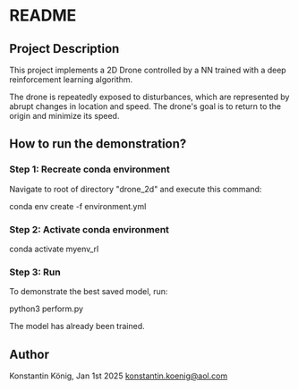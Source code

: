 # README

## Project Description

This project implements a 2D Drone controlled by a NN trained with a deep reinforcement learning algorithm. 

The drone is repeatedly exposed to disturbances, which are represented by abrupt changes in location and speed. The drone's goal is to return to the origin and minimize its speed.

## How to run the demonstration?

### Step 1: Recreate conda environment
Navigate to root of directory "drone_2d" and execute this command:

conda env create -f environment.yml

### Step 2: Activate conda environment

conda activate myenv_rl

### Step 3: Run
To demonstrate the best saved model, run: 

python3 perform.py

The model has already been trained.

## Author
Konstantin König, Jan 1st 2025
konstantin.koenig@aol.com